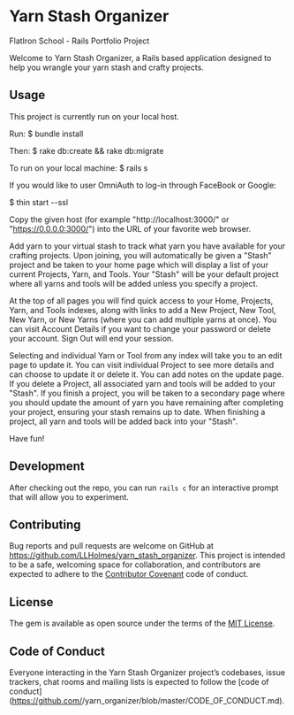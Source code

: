 # Yarn Stash Organizer

FlatIron School - Rails Portfolio Project

Welcome to Yarn Stash Organizer, a Rails based application designed to help you wrangle your yarn stash and crafty projects.

## Usage
This project is currently run on your local host.

Run:
  $ bundle install

Then:
  $ rake db:create && rake db:migrate

To run on your local machine:
  $ rails s

If you would like to user OmniAuth to log-in through FaceBook or Google:

$ thin start --ssl

Copy the given host (for example "http://localhost:3000/" or "https://0.0.0.0:3000/") into the URL of your favorite web browser.


Add yarn to your virtual stash to track what yarn you have available for your crafting projects.  Upon joining, you will automatically be given a "Stash" project and be taken to your home page which will display a list of your current Projects, Yarn, and Tools.  Your "Stash" will be your default project where all yarns and tools will be added unless you specify a project.

At the top of all pages you will find quick access to your Home, Projects, Yarn, and Tools indexes, along with links to add a New Project, New Tool, New Yarn, or New Yarns (where you can add multiple yarns at once).  You can visit Account Details if you want to change your password or delete your account. Sign Out will end your session.

Selecting and individual Yarn or Tool from any index will take you to an edit page to update it. You can visit individual Project to see more details and can choose to update it or delete it.  You can add notes on the update page. If you delete a Project, all associated yarn and tools will be added to your "Stash".  If you finish a project, you will be taken to a secondary page where you should update the amount of yarn you have remaining after completing your project, ensuring your stash remains up to date.  When finishing a project, all yarn and tools will be added back into your "Stash".

Have fun!

## Development

After checking out the repo, you can run `rails c` for an interactive prompt that will allow you to experiment.

## Contributing

Bug reports and pull requests are welcome on GitHub at https://github.com/LLHolmes/yarn_stash_organizer. This project is intended to be a safe, welcoming space for collaboration, and contributors are expected to adhere to the [Contributor Covenant](http://contributor-covenant.org) code of conduct.

## License

The gem is available as open source under the terms of the [MIT License](https://opensource.org/licenses/MIT).

## Code of Conduct

Everyone interacting in the Yarn Stash Organizer project’s codebases, issue trackers, chat rooms and mailing lists is expected to follow the [code of conduct](https://github.com/<github username>/yarn_organizer/blob/master/CODE_OF_CONDUCT.md).
